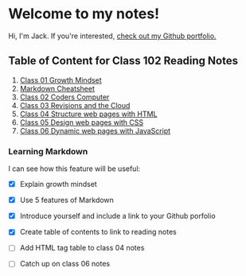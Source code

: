 # Welcome to my notes!

Hi, I'm Jack. If you're interested, [check out my Github portfolio.](https://github.com/jnelsonholding)

## Table of Content for Class 102 Reading Notes

  1. [Class 01 Growth Mindset](growth-mindset.md)
  1. [Markdown Cheatsheet](https://github.com/adam-p/markdown-here/wiki/Markdown-Cheatsheet)
  1. [Class 02 Coders Computer](coders-computer.md)
  1. [Class 03 Revisions and the Cloud](revisions-and-the-cloud.md)
  1. [Class 04 Structure web pages with HTML](structure-web-pages-with-html.md)
  1. [Class 05 Design web pages with CSS](design-web-pages-with-css.md)
  1. [Class 06 Dynamic web pages with JavaScript](dynamic-web-pages-with-javascript.md)




### Learning Markdown

I can see how this feature will be useful:
  - [x] Explain growth mindset
  - [x] Use 5 features of Markdown
  - [x] Introduce yourself and include a link to your Github porfolio
  - [x] Create table of contents to link to reading notes
  - [ ] Add HTML tag table to class 04 notes
  - [ ] Catch up on class 06 notes
  
